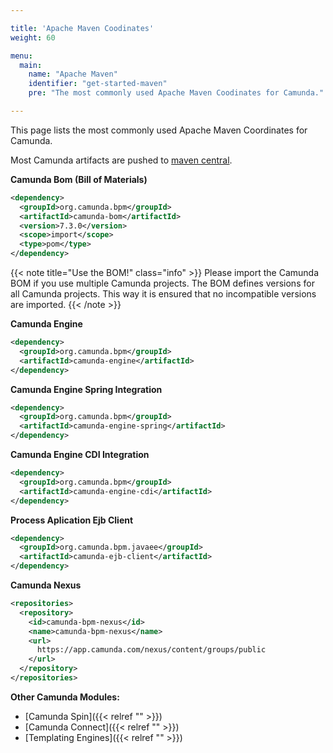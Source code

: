 ```yaml
---

title: 'Apache Maven Coodinates'
weight: 60

menu:
  main:
    name: "Apache Maven"
    identifier: "get-started-maven"
    pre: "The most commonly used Apache Maven Coodinates for Camunda."

---
```


This page lists the most commonly used Apache Maven Coordinates for Camunda.

Most Camunda artifacts are pushed to <a href="http://search.maven.org/#browse%7C-1675593179">maven central</a>.

**Camunda Bom (Bill of Materials)**

```xml
<dependency>
  <groupId>org.camunda.bpm</groupId>
  <artifactId>camunda-bom</artifactId>
  <version>7.3.0</version>
  <scope>import</scope>
  <type>pom</type>
</dependency>
```

{{< note title="Use the BOM!" class="info" >}}
  Please import the Camunda BOM if you use multiple Camunda projects. The BOM defines versions for all Camunda projects. This way it is ensured that no incompatible versions are imported.
{{< /note >}}

**Camunda Engine**

```xml
<dependency>
  <groupId>org.camunda.bpm</groupId>
  <artifactId>camunda-engine</artifactId>
</dependency>
```

**Camunda Engine Spring Integration**

```xml
<dependency>
  <groupId>org.camunda.bpm</groupId>
  <artifactId>camunda-engine-spring</artifactId>
</dependency>
```

**Camunda Engine CDI Integration**

```xml
<dependency>
  <groupId>org.camunda.bpm</groupId>
  <artifactId>camunda-engine-cdi</artifactId>
</dependency>
```

**Process Aplication Ejb Client**

```xml
<dependency>
  <groupId>org.camunda.bpm.javaee</groupId>
  <artifactId>camunda-ejb-client</artifactId>
</dependency>
```

**Camunda Nexus**

```xml
<repositories>
  <repository>
    <id>camunda-bpm-nexus</id>
    <name>camunda-bpm-nexus</name>
    <url>
      https://app.camunda.com/nexus/content/groups/public
    </url>
  </repository>
</repositories>
```

**Other Camunda Modules:**

* [Camunda Spin]({{< relref "" >}})
* [Camunda Connect]({{< relref "" >}})
* [Templating Engines]({{< relref "" >}})
